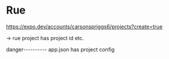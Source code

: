 # Rue 

https://expo.dev/accounts/carsonspriggs6/projects?create=true

-> rue project has project id etc.

danger---------- app.json has project config